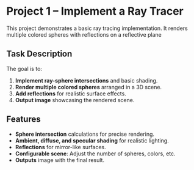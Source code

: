 # Project 1 – Implement a Ray Tracer

This project demonstrates a basic ray tracing implementation. It renders multiple colored spheres with reflections on a reflective plane

## Task Description

The goal is to:

1. **Implement ray-sphere intersections** and basic shading.
2. **Render multiple colored spheres** arranged in a 3D scene.
3. **Add reflections** for realistic surface effects.
4. **Output image** showcasing the rendered scene.

## Features

- **Sphere intersection** calculations for precise rendering.
- **Ambient, diffuse, and specular shading** for realistic lighting.
- **Reflections** for mirror-like surfaces.
- **Configurable scene**: Adjust the number of spheres, colors, etc.
- **Outputs** image with the final result.
